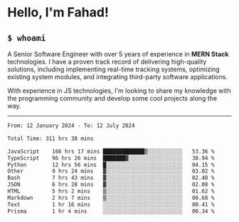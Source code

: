 <h1>Hello, I'm Fahad!</h1>

<h2><code>$ whoami</code></h2>

A Senior Software Engineer with over 5 years of experience in **MERN Stack** technologies. I have a proven track record of delivering high-quality solutions, including implementing real-time tracking systems, optimizing existing system modules, and integrating third-party software applications.

With experience in JS technologies, I'm looking to share my knowledge with the programming community and develop some cool projects along the way.

---

<!--START_SECTION:waka-->

```txt
From: 12 January 2024 - To: 12 July 2024

Total Time: 311 hrs 38 mins

JavaScript    166 hrs 17 mins █████████████▒░░░░░░░░░░░   53.36 %
TypeScript    96 hrs 26 mins  ███████▓░░░░░░░░░░░░░░░░░   30.94 %
Python        12 hrs 56 mins  █░░░░░░░░░░░░░░░░░░░░░░░░   04.15 %
Other         9 hrs 24 mins   ▓░░░░░░░░░░░░░░░░░░░░░░░░   03.02 %
Bash          7 hrs 43 mins   ▓░░░░░░░░░░░░░░░░░░░░░░░░   02.48 %
JSON          6 hrs 28 mins   ▓░░░░░░░░░░░░░░░░░░░░░░░░   02.08 %
HTML          5 hrs 2 mins    ▒░░░░░░░░░░░░░░░░░░░░░░░░   01.62 %
Markdown      2 hrs 7 mins    ▒░░░░░░░░░░░░░░░░░░░░░░░░   00.68 %
Text          1 hr 16 mins    ░░░░░░░░░░░░░░░░░░░░░░░░░   00.41 %
Prisma        1 hr 4 mins     ░░░░░░░░░░░░░░░░░░░░░░░░░   00.34 %
```

<!--END_SECTION:waka-->

<!--
**heyFahad/heyFahad** is a ✨ _special_ ✨ repository because its `README.md` (this file) appears on your GitHub profile.

Here are some ideas to get you started:

- 🔭 I’m currently working on ...
- 🌱 I’m currently learning ...
- 👯 I’m looking to collaborate on ...
- 🤔 I’m looking for help with ...
- 💬 Ask me about ...
- 📫 How to reach me: ...
- 😄 Pronouns: ...
- ⚡ Fun fact: ...
-->
